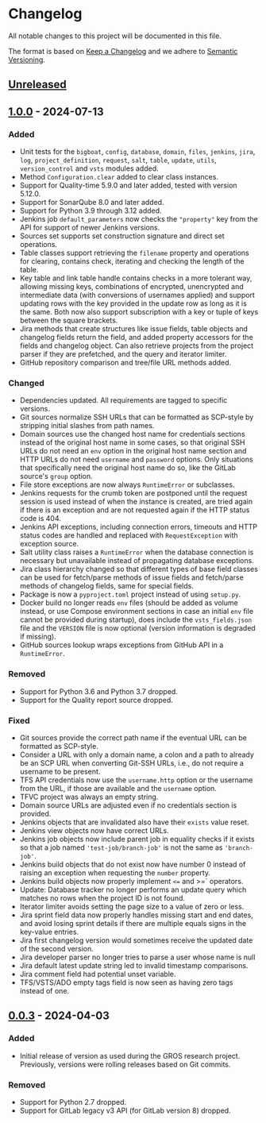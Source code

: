 # Changelog

All notable changes to this project will be documented in this file.

The format is based on [Keep a Changelog](https://keepachangelog.com/en/1.1.0/) 
and we adhere to [Semantic Versioning](https://semver.org/spec/v2.0.0.html).

## [Unreleased]

## [1.0.0] - 2024-07-13

### Added

- Unit tests for the `bigboat`, `config`, `database`, `domain`, `files`, 
  `jenkins`, `jira`, `log`, `project_definition`, `request`, `salt`, `table`, 
  `update`, `utils`, `version_control` and `vsts` modules added.
- Method `Configuration.clear` added to clear class instances.
- Support for Quality-time 5.9.0 and later added, tested with version 5.12.0.
- Support for SonarQube 8.0 and later added.
- Support for Python 3.9 through 3.12 added.
- Jenkins job `default_parameters` now checks the `"property"` key from the API 
  for support of newer Jenkins versions.
- Sources set supports set construction signature and direct set operations.
- Table classes support retrieving the `filename` property and operations for 
  clearing, contains check, iterating and checking the length of the table.
- Key table and link table handle contains checks in a more tolerant way, 
  allowing missing keys, combinations of encrypted, unencrypted and 
  intermediate data (with conversions of usernames applied) and support 
  updating rows with the key provided in the update row as long as it is the 
  same. Both now also support subscription with a key or tuple of keys between 
  the square brackets.
- Jira methods that create structures like issue fields, table objects and 
  changelog fields return the field, and added property accessors for the 
  fields and changelog object. Can also retrieve projects from the project 
  parser if they are prefetched, and the query and iterator limiter.
- GitHub repository comparison and tree/file URL methods added.

### Changed

- Dependencies updated. All requirements are tagged to specific versions.
- Git sources normalize SSH URLs that can be formatted as SCP-style by 
  stripping initial slashes from path names.
- Domain sources use the changed host name for credentials sections instead of 
  the original host name in some cases, so that original SSH URLs do not need
  an `env` option in the original host name section and HTTP URLs do not need
  `username` and `password` options. Only situations that specifically need the 
  original host name do so, like the GitLab source's `group` option.
- File store exceptions are now always `RuntimeError` or subclasses.
- Jenkins requests for the crumb token are postponed until the request session 
  is used instead of when the instance is created, are tried again if there is 
  an exception and are not requested again if the HTTP status code is 404.
- Jenkins API exceptions, including connection errors, timeouts and HTTP status 
  codes are handled and replaced with `RequestException` with exception source.
- Salt utility class raises a `RuntimeError` when the database connection is 
  necessary but unavailable instead of propagating database exceptions.
- Jira class hierarchy changed so that different types of base field classes 
  can be used for fetch/parse methods of issue fields and fetch/parse methods 
  of changelog fields, same for special fields.
- Package is now a `pyproject.toml` project instead of using `setup.py`.
- Docker build no longer reads `env` files (should be added as volume instead, 
  or use Compose environment sections in case an initial `env` file cannot be 
  provided during startup), does include the `vsts_fields.json` file and the 
  `VERSION` file is now optional (version information is degraded if missing).
- GitHub sources lookup wraps exceptions from GitHub API in a `RuntimeError`.

### Removed

- Support for Python 3.6 and Python 3.7 dropped.
- Support for the Quality report source dropped.

### Fixed

- Git sources provide the correct path name if the eventual URL can be 
  formatted as SCP-style.
- Consider a URL with only a domain name, a colon and a path to already be an 
  SCP URL when converting Git-SSH URLs, i.e., do not require a username to be 
  present.
- TFS API credentials now use the `username.http` option or the username
  from the URL, if those are available and the `username` option.
- TFVC project was always an empty string.
- Domain source URLs are adjusted even if no credentials section is provided.
- Jenkins objects that are invalidated also have their `exists` value reset.
- Jenkins view objects now have correct URLs.
- Jenkins job objects now include parent job in equality checks if it exists so 
  that a job named `'test-job/branch-job'` is not the same as `'branch-job'`.
- Jenkins build objects that do not exist now have number 0 instead of raising 
  an exception when requesting the `number` property.
- Jenkins build objects now properly implement `<=` and >=` operators.
- Update: Database tracker no longer performs an update query which matches no 
  rows when the project ID is not found.
- Iterator limiter avoids setting the page size to a value of zero or less.
- Jira sprint field data now properly handles missing start and end dates, and
  avoid losing sprint details if there are multiple equals signs in the 
  key-value entries.
- Jira first changelog version would sometimes receive the updated date of the 
  second version.
- Jira developer parser no longer tries to parse a user whose name is null
- Jira default latest update string led to invalid timestamp comparisons.
- Jira comment field had potential unset variable.
- TFS/VSTS/ADO empty tags field is now seen as having zero tags instead of one.

## [0.0.3] - 2024-04-03

### Added

- Initial release of version as used during the GROS research project. 
  Previously, versions were rolling releases based on Git commits.

### Removed

- Support for Python 2.7 dropped.
- Support for GitLab legacy v3 API (for GitLab version 8) dropped.

[Unreleased]: 
https://github.com/grip-on-software/data-gathering/compare/v1.0.0...HEAD
[1.0.0]: https://github.com/grip-on-software/data-gathering/releases/tag/v1.0.0
[0.0.3]: https://github.com/grip-on-software/data-gathering/releases/tag/v0.0.3
